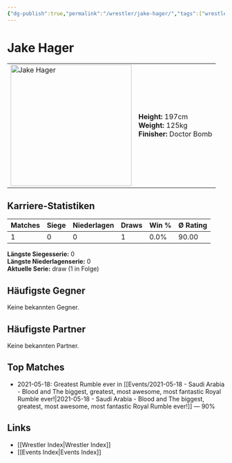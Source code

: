 ```yaml
---
{"dg-publish":true,"permalink":"/wrestler/jake-hager/","tags":["wrestler"],"noteIcon":"","created":"2025-08-11T09:33:19.243+02:00"}
---
```



# Jake Hager

<table>
<tr>
<td><img src="Jake Hager.png" width="280" alt="Jake Hager"></td>
<td>
<b>Height:</b> 197cm<br>
<b>Weight:</b> 125kg<br>
<b>Finisher:</b> Doctor Bomb<br>
</td>
</tr>
</table>

## Karriere-Statistiken

| Matches | Siege | Niederlagen | Draws | Win % | Ø Rating |
|---------|-------|-------------|-------|-------|-----------|
| 1 | 0 | 0 | 1 | 0.0% | 90.00 |

**Längste Siegesserie:** 0<br>**Längste Niederlagenserie:** 0<br>**Aktuelle Serie:** draw (1 in Folge)


## Häufigste Gegner
Keine bekannten Gegner.

## Häufigste Partner
Keine bekannten Partner.

## Top Matches
- 2021-05-18: Greatest Rumble ever in [[Events/2021-05-18 - Saudi Arabia - Blood and The biggest, greatest, most awesome, most fantastic Royal Rumble ever!\|2021-05-18 - Saudi Arabia - Blood and The biggest, greatest, most awesome, most fantastic Royal Rumble ever!]] — 90%

## Links
- [[Wrestler Index\|Wrestler Index]]
- [[Events Index\|Events Index]]
